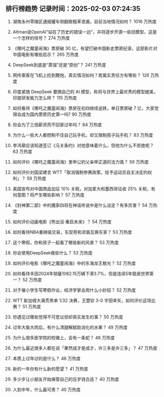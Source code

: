 
## 排行榜趋势 记录时间：2025-02-03 07:24:35
  
  1. 湖南永州零陵区通报罐车侧翻致粗苯泄漏，目前当地情况如何？ 1016 万热度
    
  2. Altman说OpenAI“站在了历史的错误一边”，并将逐步开源一些旧模型，这是一个怎样的信号？ 274 万热度
    
  3. 《哪吒之魔童闹海》票房破 30 亿，有望打破中国影史票房纪录，这部影片对中国电影有哪些启示？ 265 万热度
    
  4. DeepSeek到底是“蒸馏”还是“原创”？ 241 万热度
    
  5. 网传乘客在飞机上捡到鞭炮，真实情况如何？若属实责任方有哪些？ 126 万热度
    
  6. 印度紧随 DeepSeek 要搞自己的 AI 模型，称将与世界上最优秀的模型媲美，印度研发能力怎么样？ 115 万热度
    
  7. 如何看待《哪吒之魔童闹海》票房在初四继续逆跌，单日票房破 7 亿，大家觉得会成为国内票房历史第一吗? 90 万热度
    
  8. 你会为了三倍薪资而不回家过年吗？ 84 万热度
    
  9. 为什么一些大人都控制不住自己玩手机，却又限制孩子玩手机？ 83 万热度
    
  10. 李鸿章应该知道签订《马关条约》对他意味着什么，但他为什么不拒绝呢？ 63 万热度
    
  11. 如何评价《哪吒之魔童闹海》里申公豹父亲申正道的法力值？ 59 万热度
    
  12. 如何评价刘国梁建言 WTT「取消强制参赛政策，给予运动员自主决定的权利」？ 59 万热度
    
  13. 美国宣布对中国商品加征 10% 关税，对加拿大和墨西哥征收 25% 关税，有何意图？将产生哪些影响？ 57 万热度
    
  14. 《封神第二部》中的魔家四将在神话传说中是什么设定？有多厉害？ 54 万热度
    
  15. 如何评价动画电影《熊出没·重启未来》？ 54 万热度
    
  16. 如何看待NBA重磅级交易，东契奇和浓眉互换东家？ 53 万热度
    
  17. 这个寒假，你和孩子一起看了哪些新的风景？ 53 万热度
    
  18. 你会使用DeepSeek做些什么？ 53 万热度
    
  19. 如何评价电影《哪吒之魔童闹海》中的东海龙王敖光？ 52 万热度
    
  20. 如何看待丰田2024年销量1082.15万辆下滑3.7%，但是连续5年稳居世界第一？ 52 万热度
    
  21. 对于催小学生写寒假作业，经济学家会用什么小妙招？ 52 万热度
    
  22. WTT 新加坡大满贯男单 1/32 决赛，王楚钦 3-0 宇田幸矢，如何评价这场比赛？ 51 万热度
    
  23. 你遇见过哪些觉得不可思议但却真实发生的事？ 50 万热度
    
  24. 过年大鱼大肉后，有什么清甜解腻助消化的水果？ 49 万热度
    
  25. 为什么很多医学院的校徽上，会有一条蛇？ 48 万热度
    
  26. 为什么最近很多人都在说「果然成才是成才，许三多是许三多」？ 47 万热度
    
  27. 本质上过年过的是什么？ 46 万热度
    
  28. 新的一年你有什么新的愿望？ 41 万热度
    
  29. 多少岁让小朋友开始保管自己的压岁钱合适？ 40 万热度
    
  30. 人到中年，什么最可贵？ 40 万热度
    